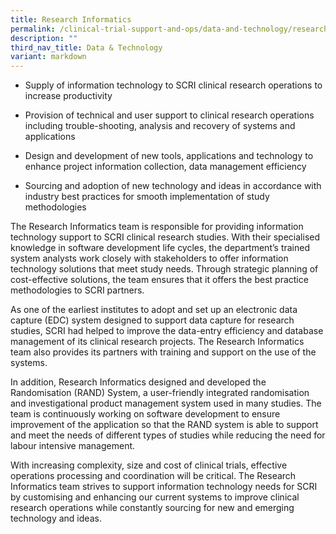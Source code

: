 ```yaml
---
title: Research Informatics
permalink: /clinical-trial-support-and-ops/data-and-technology/research-informatics/
description: ""
third_nav_title: Data & Technology
variant: markdown
---
```

*   Supply of information technology to SCRI clinical research operations to increase productivity
    
*   Provision of technical and user support to clinical research operations including trouble-shooting, analysis and recovery of systems and applications
    
*   Design and development of new tools, applications and technology to enhance project information collection, data management efficiency 
    
*   Sourcing and adoption of new technology and ideas in accordance with industry best practices for smooth implementation of study methodologies
    

The Research Informatics team is responsible for providing information technology support to SCRI clinical research studies. With their specialised knowledge in software development life cycles, the department’s trained system analysts work closely with stakeholders to offer information technology solutions that meet study needs. Through strategic planning of cost-effective solutions, the team ensures that it offers the best practice methodologies to SCRI partners. 

As one of the earliest institutes to adopt and set up an electronic data capture (EDC) system designed to support data capture for research studies, SCRI had helped to improve the data-entry efficiency and database management of its clinical research projects. The Research Informatics team also provides its partners with training and support on the use of the systems. 

In addition, Research Informatics designed and developed the Randomisation (RAND) System, a user-friendly integrated randomisation and investigational product management system used in many studies. The team is continuously working on software development to ensure improvement of the application so that the RAND system is able to support and meet the needs of different types of studies while reducing the need for labour intensive management. 

With increasing complexity, size and cost of clinical trials, effective operations processing and coordination will be critical. The Research Informatics team strives to support information technology needs for SCRI by customising and enhancing our current systems to improve clinical research operations while constantly sourcing for new and emerging technology and ideas.
